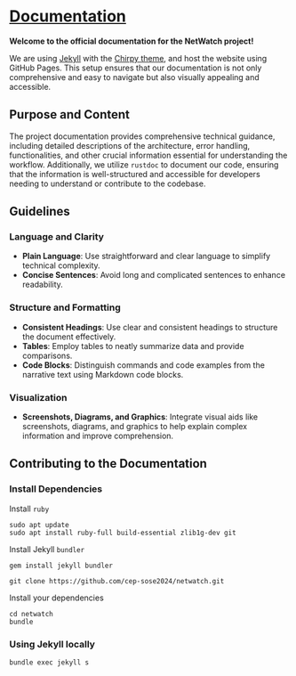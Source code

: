 # [Documentation](https://cep-sose2024.github.io/netwatch/posts/getting_started/)

**Welcome to the official documentation for the NetWatch project!** 

We are using [Jekyll](https://jekyllrb.com/) with the [Chirpy theme](https://github.com/cotes2020/jekyll-theme-chirpy), and host the website using GitHub Pages. This setup ensures that our documentation is not only comprehensive and easy to navigate but also visually appealing and accessible. 
## Purpose and Content
The project documentation provides comprehensive technical guidance, including detailed descriptions of the architecture, error handling, functionalities, and other crucial information essential for understanding the workflow. Additionally, we utilize `rustdoc` to document our code, ensuring that the information is well-structured and accessible for developers needing to understand or contribute to the codebase.

## Guidelines
### Language and Clarity
- **Plain Language**: Use straightforward and clear language to simplify technical complexity.
- **Concise Sentences**: Avoid long and complicated sentences to enhance readability.

### Structure and Formatting
- **Consistent Headings**: Use clear and consistent headings to structure the document effectively.
- **Tables**: Employ tables to neatly summarize data and provide comparisons.
- **Code Blocks**: Distinguish commands and code examples from the narrative text using Markdown code blocks.

### Visualization
- **Screenshots, Diagrams, and Graphics**: Integrate visual aids like screenshots, diagrams, and graphics to help explain complex information and improve comprehension.

## Contributing to the Documentation

### Install Dependencies

Install `ruby`

````
sudo apt update
sudo apt install ruby-full build-essential zlib1g-dev git
````

Install Jekyll `bundler`

````
gem install jekyll bundler
````

````
git clone https://github.com/cep-sose2024/netwatch.git
`````

Install your dependencies

````
cd netwatch
bundle
`````

### Using Jekyll locally 

````
bundle exec jekyll s
`````
